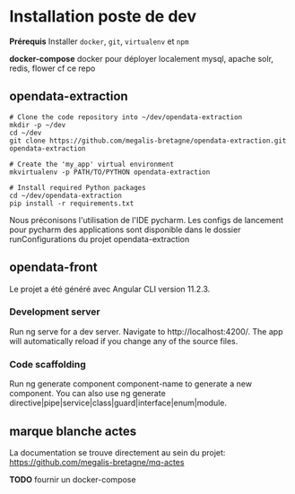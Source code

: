 # Installation poste de dev


**Prérequis**
Installer `docker`, `git`, `virtualenv` et `npm`

**docker-compose**
docker pour déployer localement mysql, apache solr, redis, flower cf ce repo

## opendata-extraction

    # Clone the code repository into ~/dev/opendata-extraction
    mkdir -p ~/dev
    cd ~/dev
    git clone https://github.com/megalis-bretagne/opendata-extraction.git opendata-extraction

    # Create the 'my_app' virtual environment
    mkvirtualenv -p PATH/TO/PYTHON opendata-extraction

    # Install required Python packages
    cd ~/dev/opendata-extraction
    pip install -r requirements.txt

Nous préconisons l'utilisation de l'IDE pycharm. Les configs de lancement pour pycharm des applications sont disponible dans le dossier runConfigurations du projet opendata-extraction

## opendata-front

Le projet a été généré avec Angular CLI version 11.2.3.

### Development server
Run ng serve for a dev server. Navigate to http://localhost:4200/. The app will automatically reload if you change any of the source files.
### Code scaffolding
Run ng generate component component-name to generate a new component. You can also use ng generate directive|pipe|service|class|guard|interface|enum|module.


## marque blanche actes

La documentation se trouve directement au sein du projet: https://github.com/megalis-bretagne/mq-actes


**TODO** fournir un docker-compose

